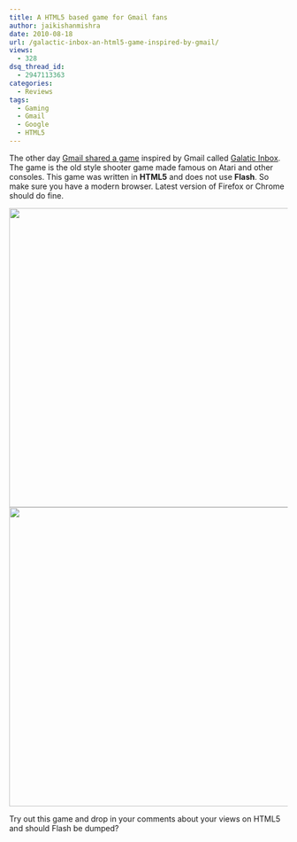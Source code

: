 ```yaml
---
title: A HTML5 based game for Gmail fans
author: jaikishanmishra
date: 2010-08-18
url: /galactic-inbox-an-html5-game-inspired-by-gmail/
views:
  - 328
dsq_thread_id:
  - 2947113363
categories:
  - Reviews
tags:
  - Gaming
  - Gmail
  - Google
  - HTML5
---
```

The other day <a href="http://gmailblog.blogspot.com/2010/08/galactic-inbox-html5-game-inspired-by.html" onclick="_gaq.push(['_trackEvent', 'outbound-article', 'http://gmailblog.blogspot.com/2010/08/galactic-inbox-html5-game-inspired-by.html', 'Gmail shared a game']);" >Gmail shared a game</a> inspired by Gmail called <a href="http://www.monocubed.com/?p=549" onclick="_gaq.push(['_trackEvent', 'outbound-article', 'http://www.monocubed.com/?p=549', 'Galatic Inbox']);" >Galatic Inbox</a>. The game is the old style shooter game made famous on Atari and other consoles. This game was written in **HTML5** and does not use **Flash**. So make sure you have a modern browser. Latest version of Firefox or Chrome should do fine.

<img class="alignnone wp-image-50940" src="http://cdn.devilsworkshop.org/files/2010/08/galactic2.png" alt="" width="720" height="540" />

<img class="alignnone" src="http://cdn.devilsworkshop.org/files/2010/08/galactic3.png" alt="" width="720" height="540" />

Try out this game and drop in your comments about your views on HTML5 and should Flash be dumped?
